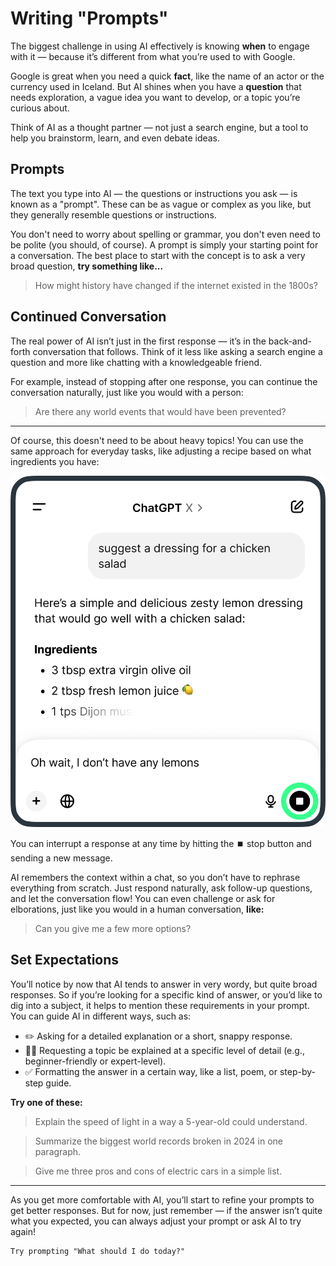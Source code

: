 # Writing "Prompts"
The biggest challenge in using AI effectively is knowing **when** to engage with it — because it’s different from what you’re used to with Google.

Google is great when you need a quick **fact**, like the name of an actor or the currency used in Iceland. But AI shines when you have a **question** that needs exploration, a vague idea you want to develop, or a topic you’re curious about.

Think of AI as a thought partner — not just a search engine, but a tool to help you brainstorm, learn, and even debate ideas.

## Prompts
The text you type into AI — the questions or instructions you ask — is known as a "prompt". These can be as vague or complex as you like, but they generally resemble questions or instructions.

You don't need to worry about spelling or grammar, you don't even need to be polite (you should, of course). A prompt is simply your starting point for a conversation. The best place to start with the concept is to ask a very broad question, **try something like...**

> How might history have changed if the internet existed in the 1800s?

## Continued Conversation
The real power of AI isn’t just in the first response — it’s in the back-and-forth conversation that follows. Think of it less like asking a search engine a question and more like chatting with a knowledgeable friend.

For example, instead of stopping after one response, you can continue the conversation naturally, just like you would with a person:

> Are there any world events that would have been prevented?

***

Of course, this doesn't need to be about heavy topics! You can use the same approach for everyday tasks, like adjusting a recipe based on what ingredients you have:

![Follow on conversations](./assets/images/follow-on-conversations.png)

You can interrupt a response at any time by hitting the ⏹️ stop button and sending a new message.

AI remembers the context within a chat, so you don’t have to rephrase everything from scratch. Just respond naturally, ask follow-up questions, and let the conversation flow! You can even challenge or ask for elborations, just like you would in a human conversation, **like:**

> Can you give me a few more options?

## Set Expectations
You’ll notice by now that AI tends to answer in very wordy, but quite broad responses. So if you’re looking for a specific kind of answer, or you’d like to dig into a subject, it helps to mention these requirements in your prompt. You can guide AI in different ways, such as:

- ✏️ Asking for a detailed explanation or a short, snappy response.
- 👶🏼 Requesting a topic be explained at a specific level of detail (e.g., beginner-friendly or expert-level).
- ✅ Formatting the answer in a certain way, like a list, poem, or step-by-step guide.

**Try one of these:**

> Explain the speed of light in a way a 5-year-old could understand.

> Summarize the biggest world records broken in 2024 in one paragraph.

> Give me three pros and cons of electric cars in a simple list.

***

As you get more comfortable with AI, you’ll start to refine your prompts to get better responses. But for now, just remember — if the answer isn’t quite what you expected, you can always adjust your prompt or ask AI to try again!

```
Try prompting "What should I do today?"
```